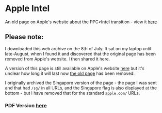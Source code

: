 # Apple Intel
An old page on Apple's website about the PPC>Intel transition - view it [here](https://apple-intel.itsnoahevans.co.uk)

## Please note:
I downloaded this web archive on the 8th of July. It sat on my laptop until late-August, when I found it and discovered that the original page has been removed from Apple's website. I then shared it here.

A version of this page is still available on Apple's website [here](https://www.apple.com/intel/index.html) but it's unclear how long it will last now [the old page](https://www.apple.com/sg/intel) has been removed.

I originally archived the Singapore version of the page - the page I was sent and that had `/sg/` in all URLs, and the Singapore flag is also displayed at the bottom - but I have removed that for the standard `apple.com/` URLs.

### PDF Version [here](https://apple-intel.itsnoahevans.co.uk/appleintel.pdf)
